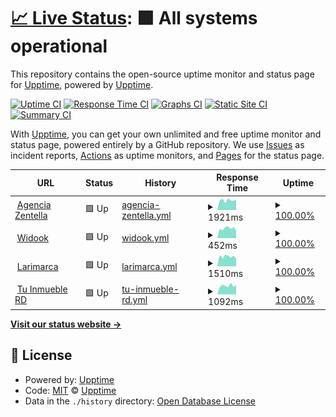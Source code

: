 # [📈 Live Status](https://upptime.github.io/upptime): <!--live status--> **🟩 All systems operational**

This repository contains the open-source uptime monitor and status page for [Upptime](https://upptime.js.org), powered by [Upptime](https://github.com/upptime/upptime).

[![Uptime CI](https://github.com/Deuris117/upptime/workflows/Uptime%20CI/badge.svg)](https://github.com/Deuris117/upptime/actions?query=workflow%3A%22Uptime+CI%22)
[![Response Time CI](https://github.com/Deuris117/upptime/workflows/Response%20Time%20CI/badge.svg)](https://github.com/Deuris117/upptime/actions?query=workflow%3A%22Response+Time+CI%22)
[![Graphs CI](https://github.com/Deuris117/upptime/workflows/Graphs%20CI/badge.svg)](https://github.com/Deuris117/upptime/actions?query=workflow%3A%22Graphs+CI%22)
[![Static Site CI](https://github.com/Deuris117/upptime/workflows/Static%20Site%20CI/badge.svg)](https://github.com/Deuris117/upptime/actions?query=workflow%3A%22Static+Site+CI%22)
[![Summary CI](https://github.com/Deuris117/upptime/workflows/Summary%20CI/badge.svg)](https://github.com/Deuris117/upptime/actions?query=workflow%3A%22Summary+CI%22)

With [Upptime](https://upptime.js.org), you can get your own unlimited and free uptime monitor and status page, powered entirely by a GitHub repository. We use [Issues](https://github.com/upptime/upptime/issues) as incident reports, [Actions](https://github.com/Deuris117/upptime/actions) as uptime monitors, and [Pages](https://upptime.github.io/upptime) for the status page.

<!--start: status pages-->
<!-- This summary is generated by Upptime (https://github.com/upptime/upptime) -->
<!-- Do not edit this manually, your changes will be overwritten -->
<!-- prettier-ignore -->
| URL | Status | History | Response Time | Uptime |
| --- | ------ | ------- | ------------- | ------ |
| <img alt="" src="https://icons.duckduckgo.com/ip3/agenciazentella.com.ico" height="13"> [Agencia Zentella](https://agenciazentella.com) | 🟩 Up | [agencia-zentella.yml](https://github.com/Deuris117/upptime/commits/HEAD/history/agencia-zentella.yml) | <details><summary><img alt="Response time graph" src="./graphs/agencia-zentella/response-time-week.png" height="20"> 1921ms</summary><br><a href="https://Deuris117.github.io/upptime/history/agencia-zentella"><img alt="Response time 2057" src="https://img.shields.io/endpoint?url=https%3A%2F%2Fraw.githubusercontent.com%2FDeuris117%2Fupptime%2FHEAD%2Fapi%2Fagencia-zentella%2Fresponse-time.json"></a><br><a href="https://Deuris117.github.io/upptime/history/agencia-zentella"><img alt="24-hour response time 2071" src="https://img.shields.io/endpoint?url=https%3A%2F%2Fraw.githubusercontent.com%2FDeuris117%2Fupptime%2FHEAD%2Fapi%2Fagencia-zentella%2Fresponse-time-day.json"></a><br><a href="https://Deuris117.github.io/upptime/history/agencia-zentella"><img alt="7-day response time 1921" src="https://img.shields.io/endpoint?url=https%3A%2F%2Fraw.githubusercontent.com%2FDeuris117%2Fupptime%2FHEAD%2Fapi%2Fagencia-zentella%2Fresponse-time-week.json"></a><br><a href="https://Deuris117.github.io/upptime/history/agencia-zentella"><img alt="30-day response time 1917" src="https://img.shields.io/endpoint?url=https%3A%2F%2Fraw.githubusercontent.com%2FDeuris117%2Fupptime%2FHEAD%2Fapi%2Fagencia-zentella%2Fresponse-time-month.json"></a><br><a href="https://Deuris117.github.io/upptime/history/agencia-zentella"><img alt="1-year response time 2057" src="https://img.shields.io/endpoint?url=https%3A%2F%2Fraw.githubusercontent.com%2FDeuris117%2Fupptime%2FHEAD%2Fapi%2Fagencia-zentella%2Fresponse-time-year.json"></a></details> | <details><summary><a href="https://Deuris117.github.io/upptime/history/agencia-zentella">100.00%</a></summary><a href="https://Deuris117.github.io/upptime/history/agencia-zentella"><img alt="All-time uptime 99.94%" src="https://img.shields.io/endpoint?url=https%3A%2F%2Fraw.githubusercontent.com%2FDeuris117%2Fupptime%2FHEAD%2Fapi%2Fagencia-zentella%2Fuptime.json"></a><br><a href="https://Deuris117.github.io/upptime/history/agencia-zentella"><img alt="24-hour uptime 100.00%" src="https://img.shields.io/endpoint?url=https%3A%2F%2Fraw.githubusercontent.com%2FDeuris117%2Fupptime%2FHEAD%2Fapi%2Fagencia-zentella%2Fuptime-day.json"></a><br><a href="https://Deuris117.github.io/upptime/history/agencia-zentella"><img alt="7-day uptime 100.00%" src="https://img.shields.io/endpoint?url=https%3A%2F%2Fraw.githubusercontent.com%2FDeuris117%2Fupptime%2FHEAD%2Fapi%2Fagencia-zentella%2Fuptime-week.json"></a><br><a href="https://Deuris117.github.io/upptime/history/agencia-zentella"><img alt="30-day uptime 100.00%" src="https://img.shields.io/endpoint?url=https%3A%2F%2Fraw.githubusercontent.com%2FDeuris117%2Fupptime%2FHEAD%2Fapi%2Fagencia-zentella%2Fuptime-month.json"></a><br><a href="https://Deuris117.github.io/upptime/history/agencia-zentella"><img alt="1-year uptime 99.94%" src="https://img.shields.io/endpoint?url=https%3A%2F%2Fraw.githubusercontent.com%2FDeuris117%2Fupptime%2FHEAD%2Fapi%2Fagencia-zentella%2Fuptime-year.json"></a></details>
| <img alt="" src="https://icons.duckduckgo.com/ip3/widookgroup.com.ico" height="13"> [Widook](https://widookgroup.com) | 🟩 Up | [widook.yml](https://github.com/Deuris117/upptime/commits/HEAD/history/widook.yml) | <details><summary><img alt="Response time graph" src="./graphs/widook/response-time-week.png" height="20"> 452ms</summary><br><a href="https://Deuris117.github.io/upptime/history/widook"><img alt="Response time 478" src="https://img.shields.io/endpoint?url=https%3A%2F%2Fraw.githubusercontent.com%2FDeuris117%2Fupptime%2FHEAD%2Fapi%2Fwidook%2Fresponse-time.json"></a><br><a href="https://Deuris117.github.io/upptime/history/widook"><img alt="24-hour response time 349" src="https://img.shields.io/endpoint?url=https%3A%2F%2Fraw.githubusercontent.com%2FDeuris117%2Fupptime%2FHEAD%2Fapi%2Fwidook%2Fresponse-time-day.json"></a><br><a href="https://Deuris117.github.io/upptime/history/widook"><img alt="7-day response time 452" src="https://img.shields.io/endpoint?url=https%3A%2F%2Fraw.githubusercontent.com%2FDeuris117%2Fupptime%2FHEAD%2Fapi%2Fwidook%2Fresponse-time-week.json"></a><br><a href="https://Deuris117.github.io/upptime/history/widook"><img alt="30-day response time 519" src="https://img.shields.io/endpoint?url=https%3A%2F%2Fraw.githubusercontent.com%2FDeuris117%2Fupptime%2FHEAD%2Fapi%2Fwidook%2Fresponse-time-month.json"></a><br><a href="https://Deuris117.github.io/upptime/history/widook"><img alt="1-year response time 478" src="https://img.shields.io/endpoint?url=https%3A%2F%2Fraw.githubusercontent.com%2FDeuris117%2Fupptime%2FHEAD%2Fapi%2Fwidook%2Fresponse-time-year.json"></a></details> | <details><summary><a href="https://Deuris117.github.io/upptime/history/widook">100.00%</a></summary><a href="https://Deuris117.github.io/upptime/history/widook"><img alt="All-time uptime 99.97%" src="https://img.shields.io/endpoint?url=https%3A%2F%2Fraw.githubusercontent.com%2FDeuris117%2Fupptime%2FHEAD%2Fapi%2Fwidook%2Fuptime.json"></a><br><a href="https://Deuris117.github.io/upptime/history/widook"><img alt="24-hour uptime 100.00%" src="https://img.shields.io/endpoint?url=https%3A%2F%2Fraw.githubusercontent.com%2FDeuris117%2Fupptime%2FHEAD%2Fapi%2Fwidook%2Fuptime-day.json"></a><br><a href="https://Deuris117.github.io/upptime/history/widook"><img alt="7-day uptime 100.00%" src="https://img.shields.io/endpoint?url=https%3A%2F%2Fraw.githubusercontent.com%2FDeuris117%2Fupptime%2FHEAD%2Fapi%2Fwidook%2Fuptime-week.json"></a><br><a href="https://Deuris117.github.io/upptime/history/widook"><img alt="30-day uptime 100.00%" src="https://img.shields.io/endpoint?url=https%3A%2F%2Fraw.githubusercontent.com%2FDeuris117%2Fupptime%2FHEAD%2Fapi%2Fwidook%2Fuptime-month.json"></a><br><a href="https://Deuris117.github.io/upptime/history/widook"><img alt="1-year uptime 99.97%" src="https://img.shields.io/endpoint?url=https%3A%2F%2Fraw.githubusercontent.com%2FDeuris117%2Fupptime%2FHEAD%2Fapi%2Fwidook%2Fuptime-year.json"></a></details>
| <img alt="" src="https://icons.duckduckgo.com/ip3/larimarca.com.ico" height="13"> [Larimarca](http://larimarca.com) | 🟩 Up | [larimarca.yml](https://github.com/Deuris117/upptime/commits/HEAD/history/larimarca.yml) | <details><summary><img alt="Response time graph" src="./graphs/larimarca/response-time-week.png" height="20"> 1510ms</summary><br><a href="https://Deuris117.github.io/upptime/history/larimarca"><img alt="Response time 1269" src="https://img.shields.io/endpoint?url=https%3A%2F%2Fraw.githubusercontent.com%2FDeuris117%2Fupptime%2FHEAD%2Fapi%2Flarimarca%2Fresponse-time.json"></a><br><a href="https://Deuris117.github.io/upptime/history/larimarca"><img alt="24-hour response time 1191" src="https://img.shields.io/endpoint?url=https%3A%2F%2Fraw.githubusercontent.com%2FDeuris117%2Fupptime%2FHEAD%2Fapi%2Flarimarca%2Fresponse-time-day.json"></a><br><a href="https://Deuris117.github.io/upptime/history/larimarca"><img alt="7-day response time 1510" src="https://img.shields.io/endpoint?url=https%3A%2F%2Fraw.githubusercontent.com%2FDeuris117%2Fupptime%2FHEAD%2Fapi%2Flarimarca%2Fresponse-time-week.json"></a><br><a href="https://Deuris117.github.io/upptime/history/larimarca"><img alt="30-day response time 1464" src="https://img.shields.io/endpoint?url=https%3A%2F%2Fraw.githubusercontent.com%2FDeuris117%2Fupptime%2FHEAD%2Fapi%2Flarimarca%2Fresponse-time-month.json"></a><br><a href="https://Deuris117.github.io/upptime/history/larimarca"><img alt="1-year response time 1269" src="https://img.shields.io/endpoint?url=https%3A%2F%2Fraw.githubusercontent.com%2FDeuris117%2Fupptime%2FHEAD%2Fapi%2Flarimarca%2Fresponse-time-year.json"></a></details> | <details><summary><a href="https://Deuris117.github.io/upptime/history/larimarca">100.00%</a></summary><a href="https://Deuris117.github.io/upptime/history/larimarca"><img alt="All-time uptime 99.98%" src="https://img.shields.io/endpoint?url=https%3A%2F%2Fraw.githubusercontent.com%2FDeuris117%2Fupptime%2FHEAD%2Fapi%2Flarimarca%2Fuptime.json"></a><br><a href="https://Deuris117.github.io/upptime/history/larimarca"><img alt="24-hour uptime 100.00%" src="https://img.shields.io/endpoint?url=https%3A%2F%2Fraw.githubusercontent.com%2FDeuris117%2Fupptime%2FHEAD%2Fapi%2Flarimarca%2Fuptime-day.json"></a><br><a href="https://Deuris117.github.io/upptime/history/larimarca"><img alt="7-day uptime 100.00%" src="https://img.shields.io/endpoint?url=https%3A%2F%2Fraw.githubusercontent.com%2FDeuris117%2Fupptime%2FHEAD%2Fapi%2Flarimarca%2Fuptime-week.json"></a><br><a href="https://Deuris117.github.io/upptime/history/larimarca"><img alt="30-day uptime 100.00%" src="https://img.shields.io/endpoint?url=https%3A%2F%2Fraw.githubusercontent.com%2FDeuris117%2Fupptime%2FHEAD%2Fapi%2Flarimarca%2Fuptime-month.json"></a><br><a href="https://Deuris117.github.io/upptime/history/larimarca"><img alt="1-year uptime 99.98%" src="https://img.shields.io/endpoint?url=https%3A%2F%2Fraw.githubusercontent.com%2FDeuris117%2Fupptime%2FHEAD%2Fapi%2Flarimarca%2Fuptime-year.json"></a></details>
| <img alt="" src="https://icons.duckduckgo.com/ip3/tuinmuebleperfectord.com.ico" height="13"> [Tu Inmueble RD](https://tuinmuebleperfectord.com) | 🟩 Up | [tu-inmueble-rd.yml](https://github.com/Deuris117/upptime/commits/HEAD/history/tu-inmueble-rd.yml) | <details><summary><img alt="Response time graph" src="./graphs/tu-inmueble-rd/response-time-week.png" height="20"> 1092ms</summary><br><a href="https://Deuris117.github.io/upptime/history/tu-inmueble-rd"><img alt="Response time 918" src="https://img.shields.io/endpoint?url=https%3A%2F%2Fraw.githubusercontent.com%2FDeuris117%2Fupptime%2FHEAD%2Fapi%2Ftu-inmueble-rd%2Fresponse-time.json"></a><br><a href="https://Deuris117.github.io/upptime/history/tu-inmueble-rd"><img alt="24-hour response time 1178" src="https://img.shields.io/endpoint?url=https%3A%2F%2Fraw.githubusercontent.com%2FDeuris117%2Fupptime%2FHEAD%2Fapi%2Ftu-inmueble-rd%2Fresponse-time-day.json"></a><br><a href="https://Deuris117.github.io/upptime/history/tu-inmueble-rd"><img alt="7-day response time 1092" src="https://img.shields.io/endpoint?url=https%3A%2F%2Fraw.githubusercontent.com%2FDeuris117%2Fupptime%2FHEAD%2Fapi%2Ftu-inmueble-rd%2Fresponse-time-week.json"></a><br><a href="https://Deuris117.github.io/upptime/history/tu-inmueble-rd"><img alt="30-day response time 1838" src="https://img.shields.io/endpoint?url=https%3A%2F%2Fraw.githubusercontent.com%2FDeuris117%2Fupptime%2FHEAD%2Fapi%2Ftu-inmueble-rd%2Fresponse-time-month.json"></a><br><a href="https://Deuris117.github.io/upptime/history/tu-inmueble-rd"><img alt="1-year response time 918" src="https://img.shields.io/endpoint?url=https%3A%2F%2Fraw.githubusercontent.com%2FDeuris117%2Fupptime%2FHEAD%2Fapi%2Ftu-inmueble-rd%2Fresponse-time-year.json"></a></details> | <details><summary><a href="https://Deuris117.github.io/upptime/history/tu-inmueble-rd">100.00%</a></summary><a href="https://Deuris117.github.io/upptime/history/tu-inmueble-rd"><img alt="All-time uptime 99.73%" src="https://img.shields.io/endpoint?url=https%3A%2F%2Fraw.githubusercontent.com%2FDeuris117%2Fupptime%2FHEAD%2Fapi%2Ftu-inmueble-rd%2Fuptime.json"></a><br><a href="https://Deuris117.github.io/upptime/history/tu-inmueble-rd"><img alt="24-hour uptime 100.00%" src="https://img.shields.io/endpoint?url=https%3A%2F%2Fraw.githubusercontent.com%2FDeuris117%2Fupptime%2FHEAD%2Fapi%2Ftu-inmueble-rd%2Fuptime-day.json"></a><br><a href="https://Deuris117.github.io/upptime/history/tu-inmueble-rd"><img alt="7-day uptime 100.00%" src="https://img.shields.io/endpoint?url=https%3A%2F%2Fraw.githubusercontent.com%2FDeuris117%2Fupptime%2FHEAD%2Fapi%2Ftu-inmueble-rd%2Fuptime-week.json"></a><br><a href="https://Deuris117.github.io/upptime/history/tu-inmueble-rd"><img alt="30-day uptime 99.96%" src="https://img.shields.io/endpoint?url=https%3A%2F%2Fraw.githubusercontent.com%2FDeuris117%2Fupptime%2FHEAD%2Fapi%2Ftu-inmueble-rd%2Fuptime-month.json"></a><br><a href="https://Deuris117.github.io/upptime/history/tu-inmueble-rd"><img alt="1-year uptime 99.73%" src="https://img.shields.io/endpoint?url=https%3A%2F%2Fraw.githubusercontent.com%2FDeuris117%2Fupptime%2FHEAD%2Fapi%2Ftu-inmueble-rd%2Fuptime-year.json"></a></details>

<!--end: status pages-->

[**Visit our status website →**](https://upptime.github.io/upptime)

## 📄 License

- Powered by: [Upptime](https://github.com/upptime/upptime)
- Code: [MIT](./LICENSE) © [Upptime](https://upptime.js.org)
- Data in the `./history` directory: [Open Database License](https://opendatacommons.org/licenses/odbl/1-0/)
